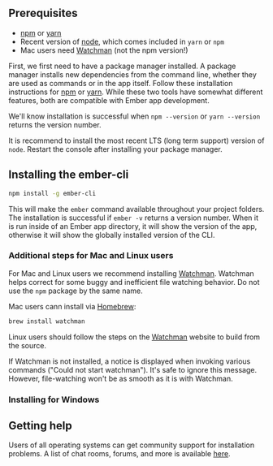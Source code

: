 ## Prerequisites

* [npm](https://www.npmjs.com/get-npm) or [yarn](https://yarnpkg.com/en/docs/install)
* Recent version of [node](https://nodejs.org/en/download/), which comes included in `yarn` or `npm` 
* Mac users need [Watchman](https://facebook.github.io/watchman/) (not the npm version!)

First, we first need to have a package manager installed. A package manager installs new dependencies from the command line, whether they are used as commands or in the app itself. Follow these installation instructions for [npm](https://www.npmjs.com/get-npm) or [yarn](https://yarnpkg.com/en/docs/install). While these two tools have somewhat different features, both are compatible with Ember app development.

We'll know installation is successful when `npm --version` or `yarn --version` returns the version number. 

It is recommend to install the most recent LTS (long term support) version of `node`. Restart the console after installing your package manager.

## Installing the ember-cli

```bash
npm install -g ember-cli
```

This will make the `ember` command available throughout your project folders. The installation is successful if `ember -v` returns a version number. When it is run inside of an Ember app directory, it will show the version of the app, otherwise it will show the globally installed version of the CLI.

### Additional steps for Mac and Linux users

For Mac and Linux users we recommend installing [Watchman](https://facebook.github.io/watchman/). Watchman helps correct for some buggy and inefficient file watching behavior. Do not use the `npm` package by the same name.

Mac users cann install via [Homebrew](https://brew.sh/):

```bash
brew install watchman
```

Linux users should follow the steps on the [Watchman](https://facebook.github.io/watchman/) website to build from the source.

If Watchman is not installed, a notice is displayed when invoking various commands ("Could not start watchman"). It's safe to ignore this message. However, file-watching won't be as smooth as it is with Watchman.

### Installing for Windows

<!-- copy over from ember-cli.com -->

## Getting help

Users of all operating systems can get community support for installation problems. A list of chat rooms, forums, and more is available [here](https://www.emberjs.com/learn/).

